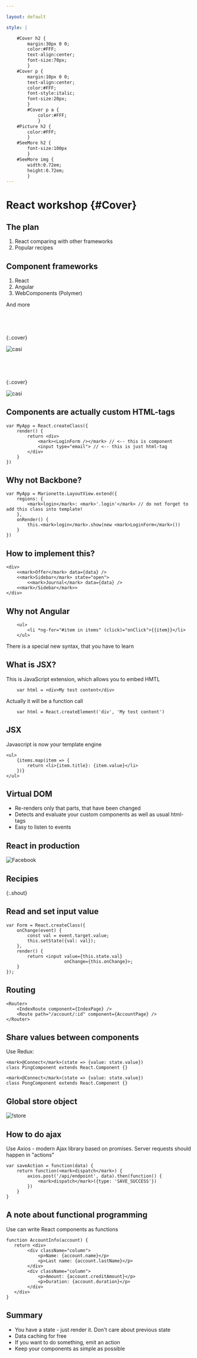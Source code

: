 ```yaml
---

layout: default

style: |

    #Cover h2 {
        margin:30px 0 0;
        color:#FFF;
        text-align:center;
        font-size:70px;
        }
    #Cover p {
        margin:10px 0 0;
        text-align:center;
        color:#FFF;
        font-style:italic;
        font-size:20px;
        }
        #Cover p a {
            color:#FFF;
            }
    #Picture h2 {
        color:#FFF;
        }
    #SeeMore h2 {
        font-size:100px
        }
    #SeeMore img {
        width:0.72em;
        height:0.72em;
        }
---
```


# React workshop {#Cover}

## The plan

1. React comparing with other frameworks
2. Popular recipes


## Component frameworks

1. React
2. Angular
3. WebComponents (Polymer)

And more

## &nbsp;
{:.cover}

![casi](pictures/casi-overview.jpg)

## &nbsp;
{:.cover}

![casi](pictures/casi-components.jpg)

## Components are actually custom HTML-tags

    var MyApp = React.createClass({
        render() {
            return <div>
                <mark><LoginForm /></mark> // <-- this is component
                <input type="email"> // <-- this is just html-tag
            </div>
        }
    })

## Why not Backbone?

    var MyApp = Marionette.LayoutView.extend({
        regions: {
            <mark>login</mark>: <mark>'.login'</mark> // do not forget to add this class into template!
        },
        onRender() {
            this.<mark>login</mark>.show(new <mark>LoginForm</mark>())
        }
    })

## How to implement this?

    <div>
        <<mark>Offer</mark> data={data} />
        <<mark>Sidebar</mark> state="open">
            <<mark>Journal</mark> data={data} />
        <<mark>/Sidebar</mark>>
    </div>

## Why not Angular

```
    <ul>
        <li *ng-for="#item in items" (click)="onClick">{{item}}</li>
    </ul>
```

There is a special new syntax, that you have to learn


## What is JSX?

This is JavaScript extension, which allows you to embed HMTL

```
    var html = <div>My test content</div>
```

Actually it will be a function call

```
    var html = React.createElement('div', 'My test content')
```

## JSX

Javascript is now your template engine

    <ul>
        {items.map(item => {
            return <li>{item.title}: {item.value}</li>
        })}
    </ul>

## Virtual DOM

* Re-renders only that parts, that have been changed
* Detects and evaluate your custom components as well as usual html-tags
* Easy to listen to events

## React in production

![Facebook](pictures/react-in-prod.png)

## Recipies
{:.shout}

## Read and set input value

    var Form = React.createClass({
        onChange(event) {
            const val = event.target.value;
            this.setState({val: val});
        },
        render() {
            return <input value={this.state.val}
                          onChange={this.onChange}>;
        }
    });

## Routing

    <Router>
        <IndexRoute component={IndexPage} />
        <Route path="/account/:id" component={AccountPage} />
    </Router>

## Share values between components

Use Redux:

    <mark>@Connect</mark>(state => {value: state.value})
    class PingComponent extends React.Component {}

    <mark>@Connect</mark>(state => {value: state.value})
    class PongComponent extends React.Component {}

## Global store object

![!store](pictures/redux.svg)

## How to do ajax

Use Axios - modern Ajax library based on promises.
Server requests should happen in "actions"

    var saveAction = function(data) {
        return function(<mark>dispatch</mark>) {
            axios.post('/api/endpoint', data).then(function() {
                <mark>dispatch</mark>({type: 'SAVE_SUCCESS'})
            })
        }
    }

## A note about functional programming

Use can write React components as functions

    function AccountInfo(account) {
       return <div>
            <div className="column">
                <p>Name: {account.name}</p>
                <p>Last name: {account.lastName}</p>
            </div>
            <div className="column">
                <p>Amount: {account.creditAmount}</p>
                <p>Duration: {account.duration}</p>
            </div>
       </div>
    }

## Summary

* You have a state - just render it. Don't care about previous state
* Data caching for free
* If you want to do something, emit an action
* Keep your components as simple as possible
